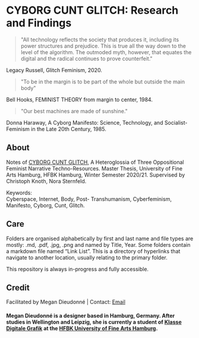 <h1>CYBORG CUNT GLITCH: Research and Findings</h1>

>"All technology reflects the society that produces it, including its power structures and prejudice. This is true all the way down to the level of the algorithm. The outmoded myth, however, that equates the digital and the radical continues to prove counterfeit." 
<p>Legacy Russell, Glitch Feminism, 2020.</p>

>"To be in the margin is to be part of the whole but outside the main body"
<p>Bell Hooks, FEMINIST THEORY from margin to center, 1984.</p>
 
>"Our best machines are made of sunshine." 
<p>Donna Haraway, A Cyborg Manifesto: Science, Technology, and Socialist-Feminism in the Late 20th Century, 1985.</p>

<h2>About</h2>
Notes of <a href="https://cyborgcuntglitch.megandieudonne.com/">CYBORG CUNT GLITCH</a>, A Heteroglossia of Three Oppositional Feminist Narrative Techno-Resources. Master Thesis, University of Fine Arts Hamburg, HFBK Hamburg, Winter Semester 2020/21. Supervised by Christoph Knoth, Nora Sternfeld.</p>

Keywords:  
Cyberspace, Internet, Body, Post- Transhumanism, Cyberfeminism, Manifesto, Cyborg, Cunt, Glitch.</p>

<h2>Care</h2>
<p>Folders are organised alphabetically by first and last name and file types are mostly: .md, .pdf, .jpg, .png and named by Title, Year. Some folders contain a markdown file named “Link List”. This is a directory of hyperlinks that navigate to another location, usually relating to the primary folder.</p>

<p>This repository is always in-progress and fully accessible.</p>

<h2>Credit</h2>
Facilitated by Megan Dieudonné | Contact: <a href="mailto:megan.dieudonne@gmail.com">Email</a>
<h4>Megan Dieudonné is a designer based in Hamburg, Germany. After studies in Wellington and Leipzig, she is currently a student of <a href="http://www.digitale-grafik.com/">Klasse Digitale Grafik</a> at the <a href="https://www.hfbk-hamburg.de/en/">HFBK University of Fine Arts Hamburg</a>.</h4>
